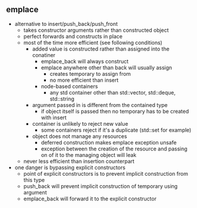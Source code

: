 ## emplace
- alternative to insert/push_back/push_front
	- takes constructor arguments rather than constructed object
	- perfect forwards and constructs in place
	- most of the time more efficient (see following conditions)
		- added value is constructed rather than assigned into the conatiner
			- emplace_back will always construct
			- emplace anywhere other than back will usually assign
				- creates temporary to assign from
				- no more efficient than insert
			- node-based containers
				- any std container other than std::vector, std::deque, std::string
		- argument passed in is different from the contained type
			- if object itself is passed then no temporary has to be created with insert
		- container is unlikely to reject new value
			- some containers reject if it's a duplicate (std::set for example)
		- object does not manage any resources
			- deferred construction makes emplace exception unsafe
			- exception between the creation of the resource and passing on of it to the managing object will leak
	- never less efficient than insertion counterpart
- one danger is bypassing explicit constructors
	- point of explicit constructors is to prevent implicit construction from this type
	- push_back will prevent implicit construction of temporary using argument
	- emplace_back will forward it to the explicit constructor
